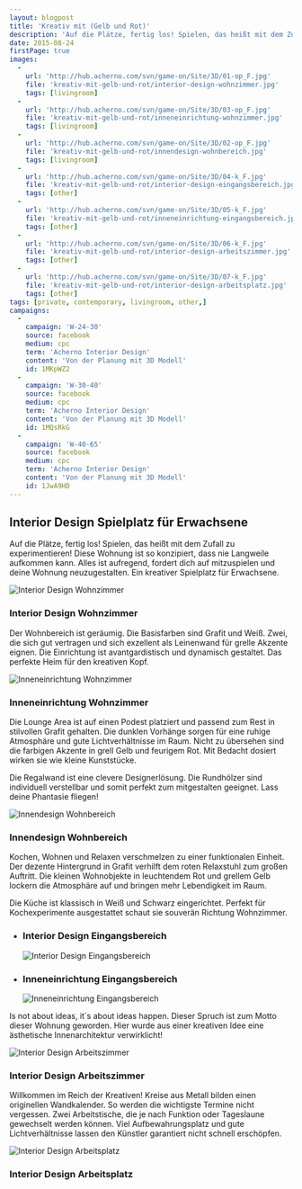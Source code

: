 ```yaml
---
layout: blogpost
title: 'Kreativ mit (Gelb und Rot)'
description: 'Auf die Plätze, fertig los! Spielen, das heißt mit dem Zufall zu experimentieren! Diese Wohnung ist so konzipiert, dass nie Langweile aufkommen kann. Alles ist aufregend, fordert dich auf mitzuspielen und deine Wohnung neuzugestalten. Ein kreativer Spielplatz für Erwachsene.'
date: 2015-08-24
firstPage: true
images:
  -
    url: 'http://hub.acherno.com/svn/game-on/Site/3D/01-op_F.jpg'
    file: 'kreativ-mit-gelb-und-rot/interior-design-wohnzimmer.jpg'
    tags: [livingroom]
  -
    url: 'http://hub.acherno.com/svn/game-on/Site/3D/03-op_F.jpg'
    file: 'kreativ-mit-gelb-und-rot/inneneinrichtung-wohnzimmer.jpg'
    tags: [livingroom]
  -
    url: 'http://hub.acherno.com/svn/game-on/Site/3D/02-op_F.jpg'
    file: 'kreativ-mit-gelb-und-rot/innendesign-wohnbereich.jpg'
    tags: [livingroom]
  -
    url: 'http://hub.acherno.com/svn/game-on/Site/3D/04-k_F.jpg'
    file: 'kreativ-mit-gelb-und-rot/interior-design-eingangsbereich.jpg'
    tags: [other]
  -
    url: 'http://hub.acherno.com/svn/game-on/Site/3D/05-k_F.jpg'
    file: 'kreativ-mit-gelb-und-rot/inneneinrichtung-eingangsbereich.jpg'
    tags: [other]
  -
    url: 'http://hub.acherno.com/svn/game-on/Site/3D/06-k_F.jpg'
    file: 'kreativ-mit-gelb-und-rot/interior-design-arbeitszimmer.jpg'
    tags: [other]
  -
    url: 'http://hub.acherno.com/svn/game-on/Site/3D/07-k_F.jpg'
    file: 'kreativ-mit-gelb-und-rot/interior-design-arbeitsplatz.jpg'
    tags: [other]
tags: [private, contemporary, livingroom, other,]
campaigns:
  -
    campaign: 'W-24-30' 
    source: facebook
    medium: cpc
    term: 'Acherno Interior Design'
    content: 'Von der Planung mit 3D Modell'
    id: 1MKpWZ2
  -
    campaign: 'W-30-40' 
    source: facebook
    medium: cpc
    term: 'Acherno Interior Design'
    content: 'Von der Planung mit 3D Modell'
    id: 1MQsRkG
  -
    campaign: 'W-40-65' 
    source: facebook
    medium: cpc
    term: 'Acherno Interior Design'
    content: 'Von der Planung mit 3D Modell'
    id: 1JwA9HD
---
```

## **Interior Design** Spielplatz für Erwachsene
Auf die Plätze, fertig los! Spielen, das heißt mit dem Zufall zu experimentieren! Diese Wohnung ist so konzipiert, dass nie Langweile aufkommen kann. Alles ist aufregend, fordert dich auf mitzuspielen und deine Wohnung neuzugestalten. Ein kreativer Spielplatz für Erwachsene.

![Interior Design Wohnzimmer](kreativ-mit-gelb-und-rot/interior-design-wohnzimmer.jpg)
### Interior Design **Wohnzimmer**

Der Wohnbereich ist geräumig. Die Basisfarben sind Grafit und Weiß. Zwei, die sich gut vertragen und sich exzellent als Leinenwand für grelle Akzente eignen. Die Einrichtung ist avantgardistisch  und dynamisch gestaltet. Das perfekte Heim für den kreativen Kopf.

![Inneneinrichtung Wohnzimmer](kreativ-mit-gelb-und-rot/inneneinrichtung-wohnzimmer.jpg)
### Inneneinrichtung **Wohnzimmer**

Die Lounge Area ist auf einen Podest platziert und passend zum Rest in stilvollen Grafit gehalten.  Die dunklen Vorhänge sorgen für eine ruhige Atmosphäre und gute Lichtverhältnisse im Raum.  Nicht zu übersehen sind die farbigen Akzente in grell Gelb und feurigem Rot. Mit Bedacht dosiert wirken sie wie kleine Kunststücke.

Die Regalwand ist eine clevere Designerlösung. Die Rundhölzer sind individuell verstellbar und somit perfekt zum mitgestalten geeignet. Lass deine Phantasie fliegen!

![Innendesign Wohnbereich](kreativ-mit-gelb-und-rot/innendesign-wohnbereich.jpg)
### Innendesign **Wohnbereich**

Kochen, Wohnen und Relaxen verschmelzen zu einer funktionalen Einheit. Der dezente Hintergrund in Grafit verhilft dem roten Relaxstuhl zum großen Auftritt. Die kleinen Wohnobjekte in leuchtendem Rot und grellem Gelb lockern die Atmosphäre auf und bringen mehr Lebendigkeit im Raum. 

Die Küche ist klassisch in Weiß und Schwarz eingerichtet.  Perfekt für Kochexperimente ausgestattet schaut sie souverän Richtung Wohnzimmer. 

-   ### Interior Design **Eingangsbereich**
    ![Interior Design Eingangsbereich](kreativ-mit-gelb-und-rot/interior-design-eingangsbereich.jpg)
-   ### Inneneinrichtung **Eingangsbereich**
    ![Inneneinrichtung Eingangsbereich](kreativ-mit-gelb-und-rot/inneneinrichtung-eingangsbereich.jpg)

Is not about ideas, it´s about ideas happen. Dieser Spruch ist zum Motto dieser Wohnung geworden. Hier wurde aus einer kreativen Idee  eine ästhetische Innenarchitektur verwirklicht!

![Interior Design Arbeitszimmer](kreativ-mit-gelb-und-rot/interior-design-arbeitszimmer.jpg)
### Interior Design **Arbeitszimmer**

Willkommen im Reich der Kreativen! Kreise aus Metall bilden einen originellen Wandkalender. So werden die wichtigste Termine nicht vergessen. Zwei Arbeitstische, die je nach Funktion oder Tageslaune gewechselt werden können. Viel Aufbewahrungsplatz und gute Lichtverhältnisse lassen den Künstler garantiert nicht schnell erschöpfen.

![Interior Design Arbeitsplatz](kreativ-mit-gelb-und-rot/interior-design-arbeitsplatz.jpg)
### Interior Design **Arbeitsplatz**

